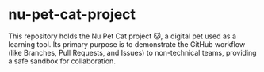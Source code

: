 # nu-pet-cat-project
This repository holds the Nu Pet Cat project 🐱, a digital pet used as a learning tool. Its primary purpose is to demonstrate the GitHub workflow (like Branches, Pull Requests, and Issues) to non-technical teams, providing a safe sandbox for collaboration.
